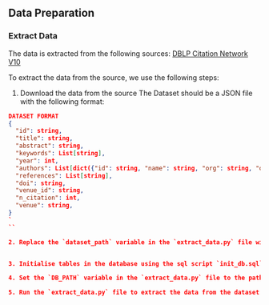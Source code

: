 
## Data Preparation

### Extract Data 

The data is extracted from the following sources:
[DBLP Citation Network V10](https://www.aminer.cn/citation)

To extract the data from the source, we use the following steps:

1. Download the data from the source
The Dataset should be a JSON file with the following format:

```json
DATASET FORMAT
{
  "id": string,
  "title": string,
  "abstract": string,
  "keywords": List[string],
  "year": int,
  "authors": List[dict({"id": string, "name": string, "org": string, "org_id": string})],
  "references": List[string],
  "doi": string,
  "venue_id": string,
  "n_citation": int,
  "venue": string,
}
`
``

2. Replace the `dataset_path` variable in the `extract_data.py` file with the path to the downloaded dataset.


3. Initialise tables in the database using the sql script `init_db.sql`

4. Set the `DB_PATH` variable in the `extract_data.py` file to the path of the database.

5. Run the `extract_data.py` file to extract the data from the dataset and store it in the database.



